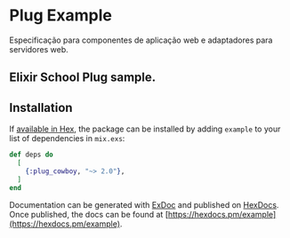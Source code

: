 # Plug Example

Especificação para componentes de aplicação web e adaptadores para servidores web. 

## Elixir School **Plug** sample.

## Installation

If [available in Hex](https://hex.pm/docs/publish), the package can be installed
by adding `example` to your list of dependencies in `mix.exs`:

```elixir
def deps do
  [
    {:plug_cowboy, "~> 2.0"},
  ]
end
```

Documentation can be generated with [ExDoc](https://github.com/elixir-lang/ex_doc)
and published on [HexDocs](https://hexdocs.pm). Once published, the docs can
be found at [https://hexdocs.pm/example](https://hexdocs.pm/example).

